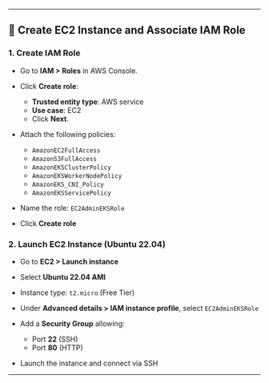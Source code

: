 
---

## 🔧 Create EC2 Instance and Associate IAM Role

### 1. **Create IAM Role**

* Go to **IAM > Roles** in AWS Console.
* Click **Create role**:

  * **Trusted entity type**: AWS service
  * **Use case**: EC2
  * Click **Next**.
* Attach the following policies:

  * `AmazonEC2FullAccess`
  * `AmazonS3FullAccess`
  * `AmazonEKSClusterPolicy`
  * `AmazonEKSWorkerNodePolicy`
  * `AmazonEKS_CNI_Policy`
  * `AmazonEKSServicePolicy`
* Name the role: `EC2AdminEKSRole`
* Click **Create role**

### 2. **Launch EC2 Instance (Ubuntu 22.04)**

* Go to **EC2 > Launch instance**
* Select **Ubuntu 22.04 AMI**
* Instance type: `t2.micro` (Free Tier)
* Under **Advanced details > IAM instance profile**, select `EC2AdminEKSRole`
* Add a **Security Group** allowing:

  * Port **22** (SSH)
  * Port **80** (HTTP)
* Launch the instance and connect via SSH

---

